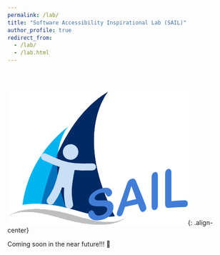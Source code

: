 ```yaml
---
permalink: /lab/
title: "Software Accessibility Inspirational Lab (SAIL)"
author_profile: true
redirect_from: 
  - /lab/
  - /lab.html
---
```


<br /><br />

![web](/images//sail_logo.png){: .align-center}

Coming soon in the near future!!!  🤩
